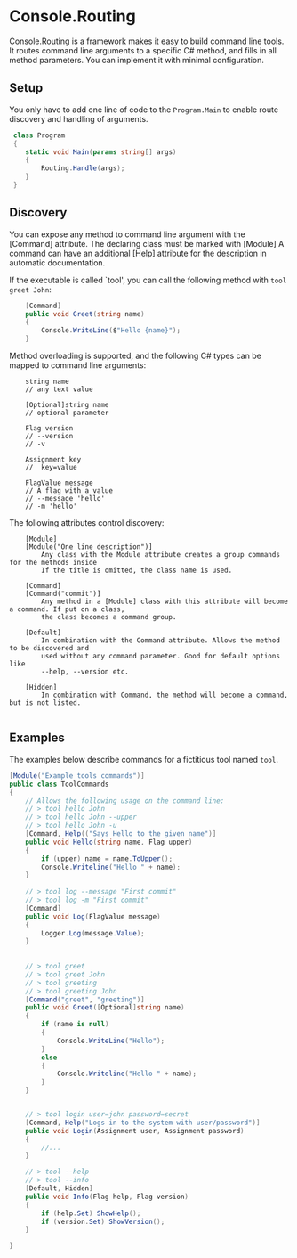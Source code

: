 # Console.Routing
Console.Routing is a framework makes it easy to build command line tools. 
It routes command line arguments to a specific C# method, and fills in all method parameters. 
You can implement it with minimal configuration.

## Setup
You only have to add one line of code to the ``Program.Main`` to enable route discovery and handling of arguments.

```csharp
 class Program
 {
    static void Main(params string[] args)
    {
        Routing.Handle(args);
    }  
 }
```

## Discovery
You can expose any method to command line argument with the [Command] attribute. The declaring class must be marked with [Module]
A command can have an additional [Help] attribute for the description in automatic documentation.

If the executable is called `tool', you can call the following method with ```tool greet John```:
```csharp
    [Command]
    public void Greet(string name)
    {
        Console.WriteLine($"Hello {name}");
	}
```

Method overloading is supported, and the following C# types can be mapped to command line arguments:
```
    string name
    // any text value 
    
    [Optional]string name
    // optional parameter

    Flag version
    // --version
    // -v

    Assignment key
    //  key=value

    FlagValue message
    // A flag with a value
    // --message 'hello'
    // -m 'hello'

```
The following attributes control discovery:
```
    [Module]
    [Module("One line description")]
        Any class with the Module attribute creates a group commands for the methods inside
        If the title is omitted, the class name is used.

    [Command]
    [Command("commit")]
        Any method in a [Module] class with this attribute will become a command. If put on a class,
        the class becomes a command group.

    [Default]
        In combination with the Command attribute. Allows the method to be discovered and 
        used without any command parameter. Good for default options like
        --help, --version etc.

    [Hidden]
        In combination with Command, the method will become a command, but is not listed.
    

```
 
## Examples 
The examples below describe commands for a fictitious tool named ``tool``.
```csharp
[Module("Example tools commands")]
public class ToolCommands
{
    // Allows the following usage on the command line:
    // > tool hello John 
    // > tool hello John --upper
    // > tool hello John -u
    [Command, Help(("Says Hello to the given name")]
    public void Hello(string name, Flag upper)
    {
        if (upper) name = name.ToUpper();
        Console.Writeline("Hello " + name);
    }
	
    // > tool log --message "First commit"
    // > tool log -m "First commit"
    [Command]
    public void Log(FlagValue message)
    {
        Logger.Log(message.Value);
    }
	
	
    // > tool greet
    // > tool greet John
    // > tool greeting 
    // > tool greeting John
    [Command("greet", "greeting")]
    public void Greet([Optional]string name)
    {
        if (name is null)
        {
            Console.WriteLine("Hello");
        }
        else 
        {
            Console.Writeline("Hello " + name);
        }
    }


    // > tool login user=john password=secret
    [Command, Help("Logs in to the system with user/password")]
    public void Login(Assignment user, Assignment password)
    {
        //...
    }

    // > tool --help
    // > tool --info
    [Default, Hidden]
    public void Info(Flag help, Flag version)
    {
        if (help.Set) ShowHelp();
        if (version.Set) ShowVersion();
    }

}
```
